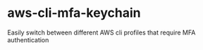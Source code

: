 # aws-cli-mfa-keychain
Easily switch between different AWS cli profiles that require MFA authentication
